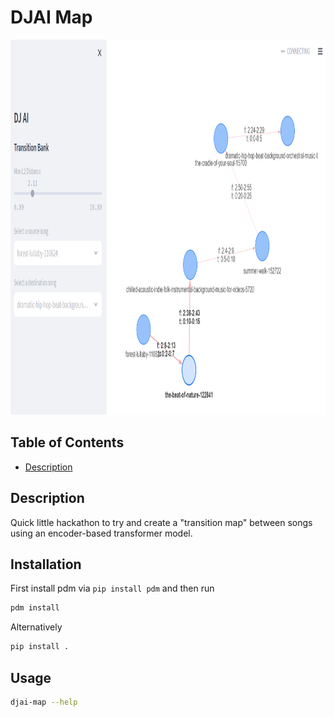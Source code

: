 # DJAI Map

<!-- Insert preview.png -->
<center>
<img src="preview.png" width=1000 height=600>
</center>

## Table of Contents

- [Description](#description)


## Description

Quick little hackathon to try and create a "transition map" between songs using an encoder-based transformer model.

## Installation
First install pdm via `pip install pdm` and then run

```bash
pdm install
```
Alternatively
```bash
pip install .
```

## Usage

```bash
djai-map --help
```
